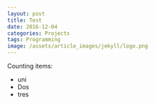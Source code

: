 ```yaml
---
layout: post
title: Test
date: 2016-12-04
categories: Projects
tags: Programming
image: /assets/article_images/jekyll/logo.png
---
```


Counting items:
* uni
* Dos 
* tres
